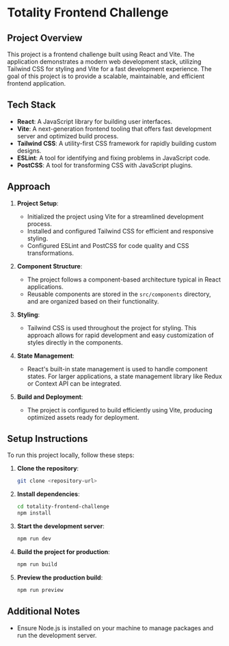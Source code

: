 # Totality Frontend Challenge



## Project Overview

This project is a frontend challenge built using React and Vite. The application demonstrates a modern web development stack, utilizing Tailwind CSS for styling and Vite for a fast development experience. The goal of this project is to provide a scalable, maintainable, and efficient frontend application.

## Tech Stack

- **React**: A JavaScript library for building user interfaces.
- **Vite**: A next-generation frontend tooling that offers fast development server and optimized build process.
- **Tailwind CSS**: A utility-first CSS framework for rapidly building custom designs.
- **ESLint**: A tool for identifying and fixing problems in JavaScript code.
- **PostCSS**: A tool for transforming CSS with JavaScript plugins.

## Approach

1. **Project Setup**: 
   - Initialized the project using Vite for a streamlined development process.
   - Installed and configured Tailwind CSS for efficient and responsive styling.
   - Configured ESLint and PostCSS for code quality and CSS transformations.

2. **Component Structure**:
   - The project follows a component-based architecture typical in React applications. 
   - Reusable components are stored in the `src/components` directory, and are organized based on their functionality.

3. **Styling**:
   - Tailwind CSS is used throughout the project for styling. This approach allows for rapid development and easy customization of styles directly in the components.

4. **State Management**:
   - React's built-in state management is used to handle component states. For larger applications, a state management library like Redux or Context API can be integrated.

5. **Build and Deployment**:
   - The project is configured to build efficiently using Vite, producing optimized assets ready for deployment.

## Setup Instructions

To run this project locally, follow these steps:

1. **Clone the repository**:
    ```bash
    git clone <repository-url>
    ```

2. **Install dependencies**:
    ```bash
    cd totality-frontend-challenge
    npm install
    ```

3. **Start the development server**:
    ```bash
    npm run dev
    ```

4. **Build the project for production**:
    ```bash
    npm run build
    ```

5. **Preview the production build**:
    ```bash
    npm run preview
    ```

## Additional Notes

- Ensure Node.js is installed on your machine to manage packages and run the development server.

